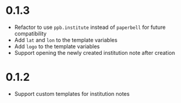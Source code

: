 
# 0.1.3

- Refactor to use `ppb.institute` instead of `paperbell` for future compatibility
- Add `lat` and `lon` to the template variables
- Add `logo` to the template variables
- Support opening the newly created institution note after creation

# 0.1.2

- Support custom templates for institution notes
